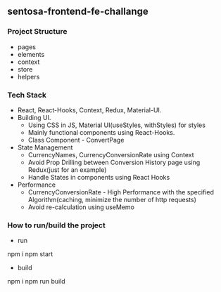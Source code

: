 ## sentosa-frontend-fe-challange

### Project Structure
- pages
- elements
- context
- store
- helpers

### Tech Stack
- React, React-Hooks, Context, Redux, Material-UI.
- Building UI.
    - Using CSS in JS, Material UI(useStyles, withStyles) for styles
    - Mainly functional components using React-Hooks.
    - Class Component - ConvertPage
- State Management
    - CurrencyNames, CurrencyConversionRate using Context
    - Avoid Prop Drilling between Conversion History page using Redux(just for an example)
    - Handle States in components using React Hooks
- Performance
    - CurrencyConversionRate - High Performance with the specified Algorithm(caching, minimize the number of http requests)
    - Avoid re-calculation using useMemo

### How to run/build the project
- run

npm i
npm start

- build

npm i
npm run build
